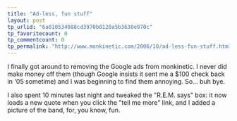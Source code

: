 ```yaml
---
title: "Ad-less, fun stuff"
layout: post
tp_urlid: "6a010534988cd3970b0120a5b3630e970c"
tp_favoritecount: 0
tp_commentcount: 0
tp_permalink: "http://www.monkinetic.com/2006/10/ad-less-fun-stuff.html"
---
```

I finally got around to removing the Google ads from monkinetic. I never did make money off them (though Google insists it sent me a $100 check back in &#39;05 sometime) and I was beginning to find them annoying. So... buh bye.

I also spent 10 minutes last night and tweaked the &quot;R.E.M. says&quot; box: it now loads a new quote when you click the &quot;tell me more&quot; link, and I added a picture of the band, for, you know, fun.
